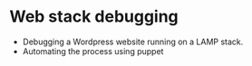 # Web stack debugging
- Debugging a Wordpress website running on a LAMP stack.
- Automating the process using puppet